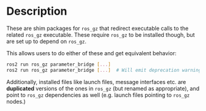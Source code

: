 # Description

These are shim packages for `ros_gz` that redirect executable calls to the related `ros_gz` executable.
These require `ros_gz` to be installed though, but are set up to depend on `ros_gz`.

This allows users to do either of these and get equivalent behavior:

```bash
ros2 run ros_gz parameter_bridge [...]
ros2 run ros_gz parameter_bridge [...]  # Will emit deprecation warning
```

Additionally, installed files like launch files, message interfaces etc. are **duplicated** versions of the ones in `ros_gz` (but renamed as appropriate), and point to `ros_gz` dependencies as well (e.g. launch files pointing to `ros_gz` nodes.)

